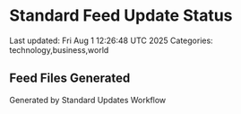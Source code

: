 # Standard Feed Update Status
Last updated: Fri Aug  1 12:26:48 UTC 2025
Categories: technology,business,world

## Feed Files Generated

Generated by Standard Updates Workflow
